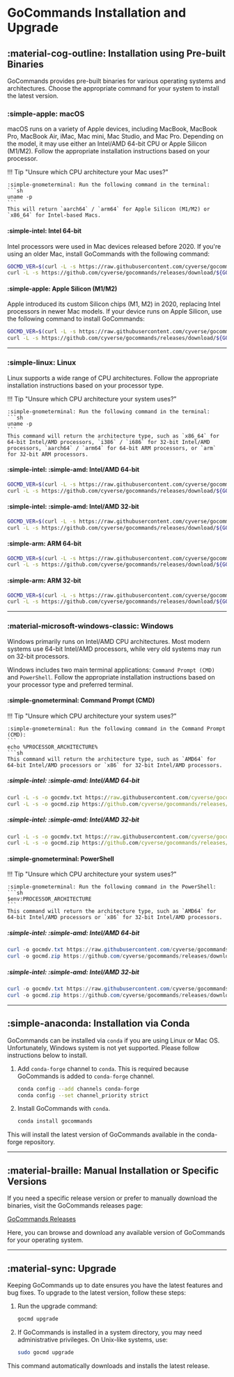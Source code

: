 # GoCommands Installation and Upgrade

## :material-cog-outline: Installation using Pre-built Binaries

GoCommands provides pre-built binaries for various operating systems and architectures. Choose the appropriate command for your system to install the latest version.

### :simple-apple: macOS

macOS runs on a variety of Apple devices, including MacBook, MacBook Pro, MacBook Air, iMac, Mac mini, Mac Studio, and Mac Pro. Depending on the model, it may use either an Intel/AMD 64-bit CPU or Apple Silicon (M1/M2). Follow the appropriate installation instructions based on your processor.

!!! Tip "Unsure which CPU architecture your Mac uses?"

    :simple-gnometerminal: Run the following command in the terminal:
    ```sh
    uname -p
    ```
    This will return `aarch64` / `arm64` for Apple Silicon (M1/M2) or `x86_64` for Intel-based Macs.

#### :simple-intel: Intel 64-bit
Intel processors were used in Mac devices released before 2020. If you're using an older Mac, install GoCommands with the following command:  

```sh
GOCMD_VER=$(curl -L -s https://raw.githubusercontent.com/cyverse/gocommands/main/VERSION.txt); \
curl -L -s https://github.com/cyverse/gocommands/releases/download/${GOCMD_VER}/gocmd-${GOCMD_VER}-darwin-amd64.tar.gz | tar zxvf -
```

#### :simple-apple: Apple Silicon (M1/M2)  
Apple introduced its custom Silicon chips (M1, M2) in 2020, replacing Intel processors in newer Mac models. If your device runs on Apple Silicon, use the following command to install GoCommands:  

```sh
GOCMD_VER=$(curl -L -s https://raw.githubusercontent.com/cyverse/gocommands/main/VERSION.txt); \
curl -L -s https://github.com/cyverse/gocommands/releases/download/${GOCMD_VER}/gocmd-${GOCMD_VER}-darwin-arm64.tar.gz | tar zxvf -
```

---

### :simple-linux: Linux

Linux supports a wide range of CPU architectures. Follow the appropriate installation instructions based on your processor type.  

!!! Tip "Unsure which CPU architecture your system uses?"

    :simple-gnometerminal: Run the following command in the terminal:
    ```sh
    uname -p
    ```
    This command will return the architecture type, such as `x86_64` for 64-bit Intel/AMD processors, `i386` / `i686` for 32-bit Intel/AMD processors, `aarch64` / `arm64` for 64-bit ARM processors, or `arm` for 32-bit ARM processors.

#### :simple-intel: :simple-amd: Intel/AMD 64-bit

```sh
GOCMD_VER=$(curl -L -s https://raw.githubusercontent.com/cyverse/gocommands/main/VERSION.txt); \
curl -L -s https://github.com/cyverse/gocommands/releases/download/${GOCMD_VER}/gocmd-${GOCMD_VER}-linux-amd64.tar.gz | tar zxvf -
```

#### :simple-intel: :simple-amd: Intel/AMD 32-bit

```sh
GOCMD_VER=$(curl -L -s https://raw.githubusercontent.com/cyverse/gocommands/main/VERSION.txt); \
curl -L -s https://github.com/cyverse/gocommands/releases/download/${GOCMD_VER}/gocmd-${GOCMD_VER}-linux-386.tar.gz | tar zxvf -
```

#### :simple-arm: ARM 64-bit

```sh
GOCMD_VER=$(curl -L -s https://raw.githubusercontent.com/cyverse/gocommands/main/VERSION.txt); \
curl -L -s https://github.com/cyverse/gocommands/releases/download/${GOCMD_VER}/gocmd-${GOCMD_VER}-linux-arm64.tar.gz | tar zxvf -
```

#### :simple-arm: ARM 32-bit

```sh
GOCMD_VER=$(curl -L -s https://raw.githubusercontent.com/cyverse/gocommands/main/VERSION.txt); \
curl -L -s https://github.com/cyverse/gocommands/releases/download/${GOCMD_VER}/gocmd-${GOCMD_VER}-linux-arm.tar.gz | tar zxvf -
```

---

### :material-microsoft-windows-classic: Windows  

Windows primarily runs on Intel/AMD CPU architectures. Most modern systems use 64-bit Intel/AMD processors, while very old systems may run on 32-bit processors.  

Windows includes two main terminal applications: `Command Prompt (CMD)` and `PowerShell`. Follow the appropriate installation instructions based on your processor type and preferred terminal.

#### :simple-gnometerminal: Command Prompt (CMD)

!!! Tip "Unsure which CPU architecture your system uses?"

    :simple-gnometerminal: Run the following command in the Command Prompt (CMD):
    ```
    echo %PROCESSOR_ARCHITECTURE%
    ```sh
    This command will return the architecture type, such as `AMD64` for 64-bit Intel/AMD processors or `x86` for 32-bit Intel/AMD processors.

##### :simple-intel: :simple-amd: Intel/AMD 64-bit

```cmd
curl -L -s -o gocmdv.txt https://raw.githubusercontent.com/cyverse/gocommands/main/VERSION.txt && set /p GOCMD_VER=<gocmdv.txt
curl -L -s -o gocmd.zip https://github.com/cyverse/gocommands/releases/download/%GOCMD_VER%/gocmd-%GOCMD_VER%-windows-amd64.zip && tar zxvf gocmd.zip && del gocmd.zip gocmdv.txt
```

##### :simple-intel: :simple-amd: Intel/AMD 32-bit

```cmd
curl -L -s -o gocmdv.txt https://raw.githubusercontent.com/cyverse/gocommands/main/VERSION.txt && set /p GOCMD_VER=<gocmdv.txt
curl -L -s -o gocmd.zip https://github.com/cyverse/gocommands/releases/download/%GOCMD_VER%/gocmd-%GOCMD_VER%-windows-386.zip && tar zxvf gocmd.zip && del gocmd.zip gocmdv.txt
```

#### :simple-gnometerminal: PowerShell

!!! Tip "Unsure which CPU architecture your system uses?"

    :simple-gnometerminal: Run the following command in the PowerShell:
    ```sh
    $env:PROCESSOR_ARCHITECTURE
    ```
    This command will return the architecture type, such as `AMD64` for 64-bit Intel/AMD processors or `x86` for 32-bit Intel/AMD processors.

##### :simple-intel: :simple-amd: Intel/AMD 64-bit

```powershell
curl -o gocmdv.txt https://raw.githubusercontent.com/cyverse/gocommands/main/VERSION.txt ; $env:GOCMD_VER = (Get-Content gocmdv.txt)
curl -o gocmd.zip https://github.com/cyverse/gocommands/releases/download/$env:GOCMD_VER/gocmd-$env:GOCMD_VER-windows-amd64.zip ; tar zxvf gocmd.zip ; del gocmd.zip ; del gocmdv.txt
```

##### :simple-intel: :simple-amd: Intel/AMD 32-bit

```powershell
curl -o gocmdv.txt https://raw.githubusercontent.com/cyverse/gocommands/main/VERSION.txt ; $env:GOCMD_VER = (Get-Content gocmdv.txt)
curl -o gocmd.zip https://github.com/cyverse/gocommands/releases/download/$env:GOCMD_VER/gocmd-$env:GOCMD_VER-windows-386.zip ; tar zxvf gocmd.zip ; del gocmd.zip ; del gocmdv.txt
```

---

## :simple-anaconda: Installation via Conda

GoCommands can be installed via `conda` if you are using Linux or Mac OS. Unfortunately, Windows system is not yet supported. Please follow instructions below to install.

1. Add `conda-forge` channel to `conda`. This is required because GoCommands is added to `conda-forge` channel.
    ```sh
    conda config --add channels conda-forge
    conda config --set channel_priority strict
    ```

2. Install GoCommands with `conda`.
    ```sh
    conda install gocommands
    ```

This will install the latest version of GoCommands available in the conda-forge repository.

---

## :material-braille: Manual Installation or Specific Versions  

If you need a specific release version or prefer to manually download the binaries, visit the GoCommands releases page:  

[GoCommands Releases](https://github.com/cyverse/gocommands/releases)

Here, you can browse and download any available version of GoCommands for your operating system.

---

## :material-sync: Upgrade

Keeping GoCommands up to date ensures you have the latest features and bug fixes. To upgrade to the latest version, follow these steps:  

1. Run the upgrade command:  
    ```sh
    gocmd upgrade
    ```  

2. If GoCommands is installed in a system directory, you may need administrative privileges. On Unix-like systems, use:  
    ```sh
    sudo gocmd upgrade
    ```  

This command automatically downloads and installs the latest release.
